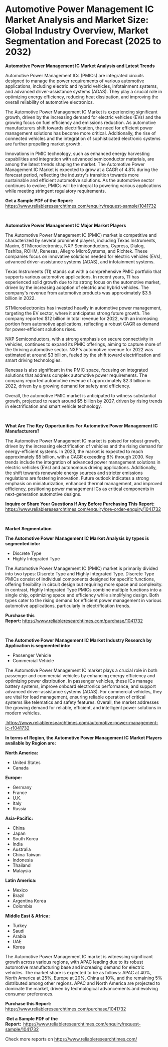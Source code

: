 <p><h1>Automotive Power Management IC Market Analysis and Market Size: Global Industry Overview, Market Segmentation and Forecast (2025 to 2032)</h1></p><p><strong>Automotive Power Management IC Market Analysis and Latest Trends</strong></p>
<p><p>Automotive Power Management ICs (PMICs) are integrated circuits designed to manage the power requirements of various automotive applications, including electric and hybrid vehicles, infotainment systems, and advanced driver-assistance systems (ADAS). They play a crucial role in optimizing energy efficiency, reducing heat dissipation, and improving the overall reliability of automotive electronics.</p><p>The Automotive Power Management IC Market is experiencing significant growth, driven by the increasing demand for electric vehicles (EVs) and the growing focus on fuel efficiency and emissions reduction. As automotive manufacturers shift towards electrification, the need for efficient power management solutions has become more critical. Additionally, the rise of connected vehicles and the integration of sophisticated electronic systems are further propelling market growth.</p><p>Innovations in PMIC technology, such as enhanced energy harvesting capabilities and integration with advanced semiconductor materials, are among the latest trends shaping the market. The Automotive Power Management IC Market is expected to grow at a CAGR of 4.8% during the forecast period, reflecting the industry's transition towards more sustainable and efficient automotive solutions. As the automotive sector continues to evolve, PMICs will be integral to powering various applications while meeting stringent regulatory requirements.</p></p>
<p><strong>Get a Sample PDF of the Report:&nbsp;</strong> <a href="https://www.reliableresearchtimes.com/enquiry/request-sample/1041732?utm_campaign=3326&utm_medium=2&utm_source=Github&utm_content=ia&utm_term=06042025&utm_id=automotive-power-management-ic">https://www.reliableresearchtimes.com/enquiry/request-sample/1041732</a></p>
<p>&nbsp;</p>
<p><strong>Automotive Power Management IC Major Market Players</strong></p>
<p><p>The Automotive Power Management IC (PMIC) market is competitive and characterized by several prominent players, including Texas Instruments, Maxim, STMicroelectronics, NXP Semiconductors, Cypress, Dialog, Toshiba, ROHM, Renesas, Allegro MicroSystems, and Richtek. These companies focus on innovative solutions needed for electric vehicles (EVs), advanced driver-assistance systems (ADAS), and infotainment systems.</p><p>Texas Instruments (TI) stands out with a comprehensive PMIC portfolio that supports various automotive applications. In recent years, TI has experienced solid growth due to its strong focus on the automotive market, driven by the increasing adoption of electric and hybrid vehicles. The company's revenue from automotive products was approximately $3.5 billion in 2022.</p><p>STMicroelectronics has invested heavily in automotive power management, targeting the EV sector, where it anticipates strong future growth. The company reported $12 billion in total revenue for 2022, with an increasing portion from automotive applications, reflecting a robust CAGR as demand for power-efficient solutions rises.</p><p>NXP Semiconductors, with a strong emphasis on secure connectivity in vehicles, continues to expand its PMIC offerings, aiming to capture more of the thriving automotive sector. NXP's automotive revenue for 2022 was estimated at around $3 billion, fueled by the shift toward electrification and smart driving technologies.</p><p>Renesas is also significant in the PMIC space, focusing on integrated solutions that address complex automotive power requirements. The company reported automotive revenue of approximately $2.3 billion in 2022, driven by a growing demand for safety and efficiency.</p><p>Overall, the automotive PMIC market is anticipated to witness substantial growth, projected to reach around $5 billion by 2027, driven by rising trends in electrification and smart vehicle technology.</p></p>
<p>&nbsp;</p>
<p><strong>What Are The Key Opportunities For Automotive Power Management IC Manufacturers?</strong></p>
<p><p>The Automotive Power Management IC market is poised for robust growth, driven by the increasing electrification of vehicles and the rising demand for energy-efficient systems. In 2023, the market is expected to reach approximately $5 billion, with a CAGR exceeding 8% through 2030. Key trends include the integration of advanced power management solutions in electric vehicles (EVs) and autonomous driving applications. Additionally, the shift towards renewable energy sources and stricter emissions regulations are fostering innovation. Future outlook indicates a strong emphasis on miniaturization, enhanced thermal management, and improved efficiency, positioning power management ICs as critical components in next-generation automotive designs.</p></p>
<p><strong>Inquire or Share Your Questions If Any Before Purchasing This Report:</strong> <a href="https://www.reliableresearchtimes.com/enquiry/pre-order-enquiry/1041732?utm_campaign=3326&utm_medium=2&utm_source=Github&utm_content=ia&utm_term=06042025&utm_id=automotive-power-management-ic">https://www.reliableresearchtimes.com/enquiry/pre-order-enquiry/1041732</a></p>
<p>&nbsp;</p>
<p><strong>Market Segmentation</strong></p>
<p><strong>The Automotive Power Management IC Market Analysis by types is segmented into:</strong></p>
<p><ul><li>Discrete Type</li><li>Highly Integrated Type</li></ul></p>
<p><p>The Automotive Power Management IC (PMIC) market is primarily divided into two types: Discrete Type and Highly Integrated Type. Discrete Type PMICs consist of individual components designed for specific functions, offering flexibility in circuit design but requiring more space and complexity. In contrast, Highly Integrated Type PMICs combine multiple functions into a single chip, optimizing space and efficiency while simplifying design. Both types cater to the rising demand for efficient power management in various automotive applications, particularly in electrification trends.</p></p>
<p><strong>Purchase this Report:&nbsp;</strong><a href="https://www.reliableresearchtimes.com/purchase/1041732?utm_campaign=3326&utm_medium=2&utm_source=Github&utm_content=ia&utm_term=06042025&utm_id=automotive-power-management-ic">https://www.reliableresearchtimes.com/purchase/1041732</a></p>
<p>&nbsp;</p>
<p><strong>The Automotive Power Management IC Market Industry Research by Application is segmented into:</strong></p>
<p><ul><li>Passenger Vehicle</li><li>Commercial Vehicle</li></ul></p>
<p><p>The Automotive Power Management IC market plays a crucial role in both passenger and commercial vehicles by enhancing energy efficiency and optimizing power distribution. In passenger vehicles, these ICs manage battery systems, improve onboard electronics performance, and support advanced driver-assistance systems (ADAS). For commercial vehicles, they are vital for load management, ensuring reliable operation of critical systems like telematics and safety features. Overall, the market addresses the growing demand for reliable, efficient, and intelligent power solutions in modern vehicles.</p></p>
<p><a href="https://www.reliableresearchtimes.com/automotive-power-management-ic-r1041732?utm_campaign=3326&utm_medium=2&utm_source=Github&utm_content=ia&utm_term=06042025&utm_id=automotive-power-management-ic">&nbsp;https://www.reliableresearchtimes.com/automotive-power-management-ic-r1041732</a></p>
<p><strong>In terms of Region, the Automotive Power Management IC Market Players available by Region are:</strong></p>
<p>
    <p> <strong> North America: </strong>
        <ul>
            <li>United States</li>
            <li>Canada</li>
        </ul>
        </p> 
    <p> <strong> Europe: </strong>
        <ul>
            <li>Germany</li>
            <li>France</li>
            <li>U.K.</li>
            <li>Italy</li>
            <li>Russia</li>
        </ul>
        </p> 
    <p> <strong> Asia-Pacific: </strong>
        <ul>
            <li>China</li>
            <li>Japan</li>
            <li>South Korea</li>
            <li>India</li>
            <li>Australia</li>
            <li>China Taiwan</li>
            <li>Indonesia</li>
            <li>Thailand</li>
            <li>Malaysia</li>
        </ul>
        </p> 
    <p> <strong> Latin America: </strong>
        <ul>
            <li>Mexico</li>
            <li>Brazil</li>
            <li>Argentina Korea</li>
            <li>Colombia</li>
        </ul>
        </p> 
    <p> <strong> Middle East & Africa: </strong>
        <ul>
            <li>Turkey</li>
            <li>Saudi</li>
            <li>Arabia</li>
            <li>UAE</li>
            <li>Korea</li>
        </ul>
    </p>
    </p>
<p><p>The Automotive Power Management IC market is witnessing significant growth across various regions, with APAC leading due to its robust automotive manufacturing base and increasing demand for electric vehicles. The market share is expected to be as follows: APAC at 40%, North America at 25%, Europe at 20%, China at 10%, and the remaining 5% distributed among other regions. APAC and North America are projected to dominate the market, driven by technological advancements and evolving consumer preferences.</p></p>
<p><strong>Purchase this Report: </strong><a href="https://www.reliableresearchtimes.com/purchase/1041732?utm_campaign=3326&utm_medium=2&utm_source=Github&utm_content=ia&utm_term=06042025&utm_id=automotive-power-management-ic">https://www.reliableresearchtimes.com/purchase/1041732</a></p>
<p>&nbsp;<strong>Get a Sample PDF of the Report:&nbsp;&nbsp;</strong><a href="https://www.reliableresearchtimes.com/enquiry/request-sample/1041732?utm_campaign=3326&utm_medium=2&utm_source=Github&utm_content=ia&utm_term=06042025&utm_id=automotive-power-management-ic">https://www.reliableresearchtimes.com/enquiry/request-sample/1041732</a></p>
<p><strong></strong></p>
<p>Check more reports on <a href="https://www.reliableresearchtimes.com/?utm_campaign=3326&utm_medium=2&utm_source=Github&utm_content=ia&utm_term=06042025&utm_id=automotive-power-management-ic">https://www.reliableresearchtimes.com/</a></p>